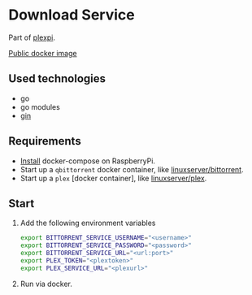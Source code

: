 # Download Service

Part of [plexpi](https://github.com/plexpi/plexpi).

[Public docker image](https://hub.docker.com/repository/docker/adborbas/download_service)

## Used technologies

- go
- go modules
- [gin](https://github.com/gin-gonic/gin)

## Requirements

- [Install](https://dev.to/rohansawant/installing-docker-and-docker-compose-on-the-raspberry-pi-in-5-simple-steps-3mgl) docker-compose on RaspberryPi.
- Start up a `qbittorrent` docker container, like [linuxserver/bittorrent](https://hub.docker.com/r/linuxserver/qbittorrent).
- Start up a `plex` [docker container], like [linuxserver/plex](https://hub.docker.com/r/linuxserver/plex).
  
## Start

1. Add the following environment variables

    ```bash
    export BITTORRENT_SERVICE_USERNAME="<username>"
    export BITTORRENT_SERVICE_PASSWORD="<password>"
    export BITTORRENT_SERVICE_URL="<url:port>"
    export PLEX_TOKEN="<plextoken>"
    export PLEX_SERVICE_URL="<plexurl>"
    ```

1. Run via docker.
